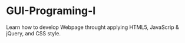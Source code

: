 # GUI-Programing-I
Learn how to develop Webpage throught applying HTML5, JavaScrip &amp; jQuery, and CSS style.

